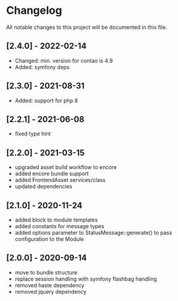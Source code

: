 # Changelog

All notable changes to this project will be documented in this file.

## [2.4.0] - 2022-02-14

- Changed: min. version for contao is 4.9
- Added: symfony deps

## [2.3.0] - 2021-08-31

- Added: support for php 8

## [2.2.1] - 2021-06-08

- fixed type hint

## [2.2.0] - 2021-03-15

- upgraded asset build workflow to encore
- added encore bundle support
- added FrontendAsset services/class
- updated dependencies

## [2.1.0] - 2020-11-24

- added block to module templates
- added constants for message types
- added options parameter to StatusMessage::generate() to pass configuration to the Module

## [2.0.0] - 2020-09-14

- move to bundle structure
- replace session handling with symfony flashbag handling
- removed haste dependency
- removed jquery dependency
